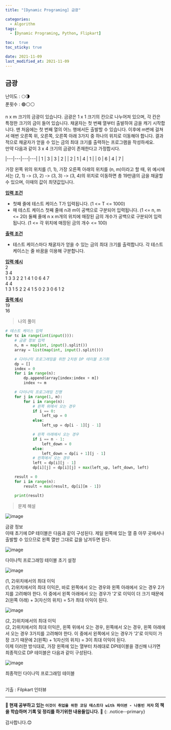 ```yaml
---
title: "[Dynamic Programing] 금광"

categories:
  - Algorithm
tags:
  - [Dynamic Programing, Python, Flipkart]

toc:  true
toc_sticky: true

date: 2021-11-09
last_modified_at: 2021-11-09
---
```


## 금광  

난이도 : 🌕🌗  
푼횟수 : 🟢⚪⚪  

n x m 크기의 금광이 있습니다. 금광은 1 x 1 크기의 칸으로 나누어져 있으며, 각 칸은 특정한 크기의 금이 들어 있습니다. 채굴자는 첫 번째 열부터 출발하여 금을 캐기 시작합니다. 맨 처음에는 첫 번째 열의 어느 행에서든 출발할 수 있습니다. 이후에 m번에 걸쳐서 매번 오른쪽 위, 오른쪽, 오른쪽 아래 3가지 중 하나의 위치로 이동해야 합니다. 결과적으로 채굴자가 얻을 수 있는 금의 최대 크기를 출력하는 프로그램을 작성하세요.  
만약 다음과 같이 3 x 4 크기의 금광이 존재한다고 가정합시다.  

|---|---|---|---|
| 1 | 3 | 3 | 2 |
| 2 | 1 | 4 | 1 |
| 0 | 6 | 4 | 7 |  

가장 왼쪽 위의 위치를 (1, 1), 가장 오른쪽 아래의 위치를 (n, m)이라고 할 때, 위 예시에서는 (2, 1) -> (3, 2) -> (3, 3) -> (3, 4)의 위치로 이동하면 총 19만큼의 금을 채굴할 수 있으며, 이때의 값이 최댓값입니다.  

**<u>입력 조건</u>**  
- 첫째 줄에 테스트 케이스 T가 입력됩니다. (1 <= T <= 1000)  
- 매 테스트 케이스 첫째 줄에 n과 m이 공백으로 구분되어 입력됩니다. (1 <= n, m <= 20) 둘째 줄에 n x m개의 위치에 매장된 금의 개수가 공백으로 구분되어 입력됩니다. (1 <= 각 위치에 매장된 금의 개수 <= 100)  

**<u>출력 조건</u>**  
- 테스트 케이스마다 채굴자가 얻을 수 있는 금의 최대 크기를 출력합니다. 각 테스트 케이스는 줄 바꿈을 이용해 구분합니다.  

**<u>입력 예시</u>**  
2  
3 4  
1 3 3 2 2 1 4 1 0 6 4 7  
4 4  
1 3 1 5 2 2 4 1 5 0 2 3 0 6 1 2  

**<u>출력 예시</u>**  
19  
16  

> 나의 풀이  

```python
# 테스트 케이스 입력
for tc in range(int(input())):
    # 금광 정보 입력
    n, m = map(int, input().split())
    array = list(map(int, input().split()))

    # 다이나믹 프로그래밍을 위한 2차원 DP 테이블 초기화
    dp = []
    index = 0
    for i in range(n):
        dp.append(array[index:index + m])
        index += m

    # 다이나믹 프로그래밍 진행
    for j in range(1, m):
        for i in range(n):
            # 왼쪽 위에서 오는 경우
            if i == 0:
                left_up = 0
            else:
                left_up = dp[i - 1][j - 1]

            # 왼쪽 아래에서 오는 경우
            if i == n - 1:
                left_down = 0
            else:
                left_down = dp[i + 1][j - 1]
            # 왼쪽에서 오는 경우
            left = dp[i][j - 1]
            dp[i][j] = dp[i][j] + max(left_up, left_down, left)

    result = 0
    for i in range(n):
        result = max(result, dp[i][m - 1])

    print(result)
```


> 문제 해설  

![image](https://user-images.githubusercontent.com/37467408/140848544-5983e18e-892f-44cf-b23c-4c2ec8b695f1.png)  

금광 정보  
이때 초기에 DP 테이블은 다음과 같이 구성된다. 제일 왼쪽에 있는 열 중 아무 곳에서나 출발할 수 있으므로 왼쪽 열만 그대로 값을 남겨두면 된다.  

![image](https://user-images.githubusercontent.com/37467408/140848674-49b12a37-02cd-4840-b82f-b04982189d6f.png)  

다이나믹 프로그래밍 테이블 초기 설정  

![image](https://user-images.githubusercontent.com/37467408/140848742-352d952c-682a-4dee-9a7f-3964c2946490.png)  

(1, 2)위치에서의 최대 이익  
(1, 2)위치에서의 최대 이익은, 바로 왼쪽에서 오는 경우와 왼쪽 아래에서 오는 경우 2가지를 고려해야 한다. 이 중에서 왼쪽 아래에서 오는 경우가 '2'로 이익이 더 크기 때문에 2(왼쪽 아래) + 3(자신의 위치) = 5가 최대 이익이 된다.  

![image](https://user-images.githubusercontent.com/37467408/140848896-2abf8e8d-d3a1-40bc-83bc-cb003170f709.png)  

(2, 2)위치에서의 최대 이익  
(2, 2)위치에서의 최대 이익은, 왼쪽 위에서 오는 경우, 왼쪽에서 오는 경우, 왼쪽 아래에서 오는 경우 3가지를 고려해야 한다. 이 중에서 왼쪽에서 오는 경우가 '2'로 이익이 가장 크기 때문에 2(왼쪽) + 1(자신의 위치) = 3이 최대 이익이 된다.  
이제 이러한 방식대로, 가장 왼쪽에 있는 열부터 차례대로 DP테이블을 갱신해 나가면 최종적으로 DP 테이블은 다음과 같이 구성된다.  

![image](https://user-images.githubusercontent.com/37467408/140849157-bcae1513-0435-4fe7-9f7a-d44adf60699e.png)  

최종적인 다이나믹 프로그래밍 테이블  


<br>
기출 : Filpkart 인터뷰

---
**🐢 현재 공부하고 있는 `이것이 취업을 위한 코딩 테스트다 with 파이썬 - 나동빈 저자` 의 책을 학습하며 기록 및 정리를 하기위한 내용들입니다. 🐢**
{: .notice--primary}

감사합니다.😊